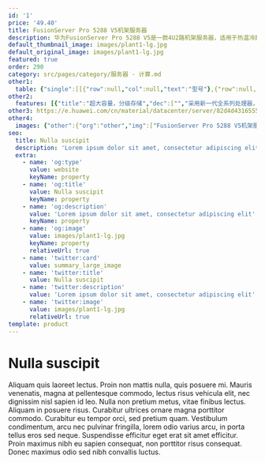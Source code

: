 ```yaml
---
id: '1'
price: '49.40'
title: FusionServer Pro 5288 V5机架服务器
description: 华为FusionServer Pro 5288 V5是一款4U2路机架服务器，适用于热温冷数据分级部署、历史数据归档等业务需求，凭借高效设计，在确保卓越计算性能的同时，提供灵活、超大容量的本地存储扩展能力，降低数据存储成本。5288 V5在4U空间里可配置2路处理器、24条DDR4内存及44*3.5”+4*2.5”（最多支持8*NVMe SSD）的本地存储资源。集成DEMT智能功耗管理、FDM智能故障管理等专利技术，可选配华为FusionDirector全生命周期管理软件，能够有效降低运营成本、提升投资回报。
default_thumbnail_image: images/plant1-lg.jpg
default_original_image: images/plant1-lg.jpg
featured: true
order: 290
category: src/pages/category/服务器 - 计算.md
other1: 
  table: {"single":[[{"row":null,"col":null,"text":"型号"},{"row":null,"col":null,"text":"FusionServer Pro 5288 V5"}],[{"row":null,"col":null,"text":"形态"},{"row":null,"col":null,"text":"4U机架服务器"}],[{"row":null,"col":null,"text":"处理器"},{"row":null,"col":null,"text":"1/2个第一代英特尔®至强®可扩展处理3100/4100/5100/6100/8100系列，最高205W\n1/2个第二代英特尔®至强®可扩展处理3200/4200/5200/6200/8200系列，最高205W\n"}],[{"row":null,"col":null,"text":"内存"},{"row":null,"col":null,"text":"24个DDR4内存插槽，最高2933MT/s，最多12个英特尔®傲腾™持久内存100系列，最高2666MT/s"}],[{"row":null,"col":null,"text":"本地存储"},{"row":null,"col":null,"text":"前端：\n• 可以配置24个3.5英寸SAS/SATA硬盘\n内置：\n• 可以配置4个3.5英寸SAS/SATA硬盘\n后端：\n• 可以配置16个3.5英寸SAS/SATA硬盘\n• 可以配置16个3.5英寸SAS/SATA硬盘 + 4个2.5英寸SAS/SATA/NVMe SSD硬盘\n• 可以配置14个3.5英寸SAS/SATA硬盘(NVMe机型支持4个NVMe SSD盘) + 4个2.5英寸SAS/SATA/NVMe SSD硬盘（选择此配置时，内置硬盘及IO模组1不可配置）\n\n支持Flash存储：\n• 双M.2 SSDs"}],[{"row":null,"col":null,"text":"RAID支持"},{"row":null,"col":null,"text":"可选配支持RAID0、1、5、50、6、60等，支持Cache超级电容保护，提供RAID级别迁移、磁盘漫游、自诊断、Web远程设置等功能"}],[{"row":null,"col":null,"text":"网络"},{"row":null,"col":null,"text":"• 板载网卡：2个10GE接口与2个GE接口\n• 灵活插卡：可选配2*GE或4*GE或2*10GE或 1/2个56G FDR IB接口"}],[{"row":null,"col":null,"text":"PCIe扩展"},{"row":null,"col":null,"text":"最多10个PCIe 3.0扩展槽位，包括1个RAID卡专用的PCIe扩展卡，1个灵活LOM插卡"}],[{"row":null,"col":null,"text":"风扇"},{"row":null,"col":null,"text":"4个热拔插风扇，支持N+1冗余"}],[{"row":null,"col":null,"text":"电源"},{"row":null,"col":null,"text":"可配置2个冗余热插拔电源，支持1+1冗余，可选规格如下：\n• 900W AC白金电源\n• 1500W AC 白金电源"}],[{"row":null,"col":null,"text":"管理"},{"row":null,"col":null,"text":"• 华为iBMC芯片集成1个专用管理GE网口，提供全面的故障诊断、自动化运维、硬件安全加固等管理特性\n• iBMC支持Redﬁsh、SNMP、IPMI2.0等标准接口；提供基于HTML5/VNC KVM的远程管理界面；支持免CD部署和Agentless特性简化管理复杂度\n• 可选配华为FusionDirector管理软件，提供无状态计算、OS批量部署、固件自动升级等高级管理特性，实现全生命周期智能化、自动化管理"}],[{"row":null,"col":null,"text":"产品认证"},{"row":null,"col":null,"text":"CE、UL、FCC、CCC、RoHS等"}],[{"row":null,"col":null,"text":"安装套件"},{"row":null,"col":null,"text":"L型滑道、可伸缩滑道、抱轨"}],[{"row":null,"col":null,"text":"尺寸(高x宽x深)"},{"row":null,"col":null,"text":"机箱尺寸：175 mm×447 mm×748 mm"}],[{"row":null,"col":null,"text":"工作温度"},{"row":null,"col":null,"text":"5ºC - 40ºC（符合ASHRAE A3标准）"}]]}
other2:
  features: [{"title":"超大容量，分级存储","dec":["","采用新一代全系列处理器，单颗处理器计算性能较上一代提升最高达40%；支持24条DDR4内存；支持44*3.5”+4*2.5”本地磁盘配置；支持2*GE+2*10GE的板载网络，满足98%应用场景的网络需求。",""]},{"title":"智慧节能，优化能效","dec":["","专利的DEMT智能功耗管理技术，采用部件休眠、PID节能调速、电源主备供电等多维度节能措施，节省整机功耗高达15%；采用80PLUS®白金高能效电源模块，高达94%的能效转换率，并通过中国节能环保产品认证。",""]},{"title":"智能管理，开放集成","dec":["","全生命周期智能运维，FDM深度故障诊断技术，核心部件故障诊断准确率达93%；板载网卡满足网络高IO业务所需，配置简洁；标准化开放接口及开发指南，易于第三方管理软件无缝集成。",""]}]
other3: https://e.huawei.com/cn/material/datacenter/server/82d4d43165554139ad1afc7831719d49
other4:
  images: {"other":{"org":"other","img":["FusionServer Pro 5288 V5机架服务器.png"]}}
seo:
  title: Nulla suscipit
  description: 'Lorem ipsum dolor sit amet, consectetur adipiscing elit'
  extra:
    - name: 'og:type'
      value: website
      keyName: property
    - name: 'og:title'
      value: Nulla suscipit
      keyName: property
    - name: 'og:description'
      value: 'Lorem ipsum dolor sit amet, consectetur adipiscing elit'
      keyName: property
    - name: 'og:image'
      value: images/plant1-lg.jpg
      keyName: property
      relativeUrl: true
    - name: 'twitter:card'
      value: summary_large_image
    - name: 'twitter:title'
      value: Nulla suscipit
    - name: 'twitter:description'
      value: 'Lorem ipsum dolor sit amet, consectetur adipiscing elit'
    - name: 'twitter:image'
      value: images/plant1-lg.jpg
      relativeUrl: true
template: product
---
```


# Nulla suscipit

Aliquam quis laoreet lectus. Proin non mattis nulla, quis posuere mi. Mauris venenatis, magna at pellentesque commodo, lectus risus vehicula elit, nec dignissim nisl sapien id leo. Nulla non pretium metus, vitae finibus lectus. Aliquam in posuere risus. Curabitur ultrices ornare magna porttitor commodo. Curabitur eu tempor orci, sed pretium quam. Vestibulum condimentum, arcu nec pulvinar fringilla, lorem odio varius arcu, in porta tellus eros sed neque. Suspendisse efficitur eget erat sit amet efficitur. Proin maximus nibh eu sapien consequat, non porttitor risus consequat. Donec maximus odio sed nibh convallis luctus.